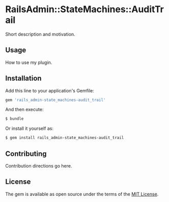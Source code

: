 # RailsAdmin::StateMachines::AuditTrail
Short description and motivation.

## Usage
How to use my plugin.

## Installation
Add this line to your application's Gemfile:

```ruby
gem 'rails_admin-state_machines-audit_trail'
```

And then execute:
```bash
$ bundle
```

Or install it yourself as:
```bash
$ gem install rails_admin-state_machines-audit_trail
```

## Contributing
Contribution directions go here.

## License
The gem is available as open source under the terms of the [MIT License](http://opensource.org/licenses/MIT).

